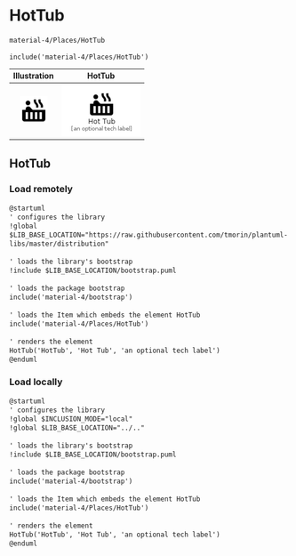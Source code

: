 # HotTub


```text
material-4/Places/HotTub
```

```text
include('material-4/Places/HotTub')
```



| Illustration | HotTub |
| :---: | :---: |
| ![illustration for Illustration](../../material-4/Places/HotTub.png) | ![illustration for HotTub](../../material-4/Places/HotTub.Local.png) |




## HotTub

### Load remotely
```plantuml
@startuml
' configures the library
!global $LIB_BASE_LOCATION="https://raw.githubusercontent.com/tmorin/plantuml-libs/master/distribution"

' loads the library's bootstrap
!include $LIB_BASE_LOCATION/bootstrap.puml

' loads the package bootstrap
include('material-4/bootstrap')

' loads the Item which embeds the element HotTub
include('material-4/Places/HotTub')

' renders the element
HotTub('HotTub', 'Hot Tub', 'an optional tech label')
@enduml
```

### Load locally
```plantuml
@startuml
' configures the library
!global $INCLUSION_MODE="local"
!global $LIB_BASE_LOCATION="../.."

' loads the library's bootstrap
!include $LIB_BASE_LOCATION/bootstrap.puml

' loads the package bootstrap
include('material-4/bootstrap')

' loads the Item which embeds the element HotTub
include('material-4/Places/HotTub')

' renders the element
HotTub('HotTub', 'Hot Tub', 'an optional tech label')
@enduml
```

